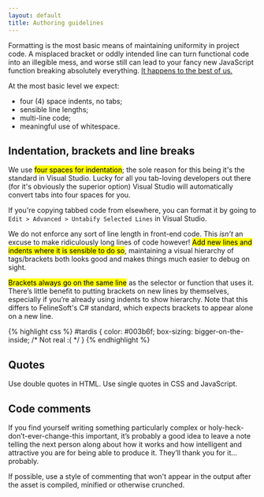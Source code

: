 ```yaml
---
layout: default
title: Authoring guidelines
---
```


Formatting is the most basic means of maintaining uniformity in project code. A misplaced bracket or oddly intended line can turn functional code into an illegible mess, and worse still can lead to your fancy new JavaScript function breaking absolutely everything. [It happens to the best of us.](http://embeddedgurus.com/barr-code/2014/03/apples-gotofail-ssl-security-bug-was-easily-preventable/)

At the most basic level we expect:

* four (4) space indents, no tabs;
* sensible line lengths;
* multi-line code;
* meaningful use of whitespace.

## Indentation, brackets and line breaks
We use <mark>four spaces for indentation</mark>; the sole reason for this being it's the standard in Visual Studio. Lucky for all you tab-loving developers out there (for it's obviously the superior option) Visual Studio will automatically convert tabs into four spaces for you. 

If you're copying tabbed code from elsewhere, you can format it by going to `Edit > Advanced > Untabify Selected Lines` in Visual Studio.

We do not enforce any sort of line length in front-end code. This *isn’t* an excuse to make ridiculously long lines of code however! <mark>Add new lines and indents where it is sensible to do so</mark>, maintaining a visual hierarchy of tags/brackets both looks good and makes things much easier to debug on sight. 

&zwnj;<mark>Brackets always go on the same line</mark> as the selector or function that uses it. There’s little benefit to putting brackets on new lines by themselves, especially if you’re already using indents to show hierarchy. Note that this differs to FelineSoft's C# standard, which expects brackets to appear alone on a new line. 

{% highlight css %}
#tardis {
    color: #003b6f;
    box-sizing: bigger-on-the-inside; /* Not real :( */
}
{% endhighlight %}

## Quotes
Use double quotes in HTML. Use single quotes in CSS and JavaScript.

## Code comments
If you find yourself writing something particularly complex or holy-heck-don’t-ever-change-this important, it’s probably a good idea to leave a note telling the next person along about how it works and how intelligent and attractive you are for being able to produce it. They’ll thank you for it... probably. 

If possible, use a style of commenting that won't appear in the output after the asset is compiled, minified or otherwise crunched. 
